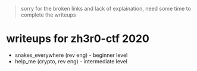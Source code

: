 > sorry for the broken links and lack of explaination, need some time to complete the writeups

# writeups for zh3r0-ctf 2020
- snakes_everywhere (rev eng) - beginner level
- help_me (crypto, rev eng) - intermediate level

